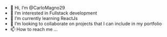 - 👋 Hi, I’m @CarloMagno29
- 👀 I’m interested in Fullstack development
- 🌱 I’m currently learning ReactJs
- 💞️ I’m looking to collaborate on projects that I can include in my portfolio
- 📫 How to reach me ...

<!---
CarloMagno29/CarloMagno29 is a ✨ special ✨ repository because its `README.md` (this file) appears on your GitHub profile.
You can click the Preview link to take a look at your changes.
--->
